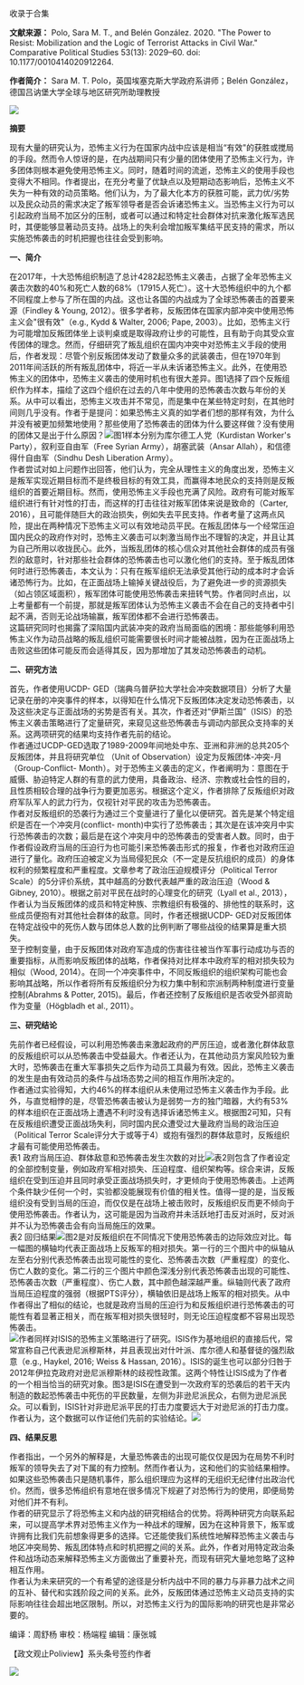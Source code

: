 

收录于合集

**文献来源：** Polo, Sara M. T., and Belén González. 2020. "The Power to Resist:
Mobilization and the Logic of Terrorist Attacks in Civil War." Comparative
Political Studies 53(13): 2029–60. doi: 10.1177/0010414020912264.

  

 **作者简介：** Sara M. T. Polo，英国埃塞克斯大学政府系讲师；Belén González，德国吕讷堡大学全球与地区研究所助理教授

![](/images/259/2.png)  
  

  

  

  

 **摘要**

  
现有大量的研究认为，恐怖主义行为在国家内战中应该是相当“有效"的获胜或搅局的手段。然而令人惊讶的是，在内战期间只有少量的团体使用了恐怖主义行为，许多团体则根本避免使用恐怖主义。同时，随着时间的流逝，恐怖主义的使用手段也变得大不相同。作者提出，在充分考量了优缺点以及短期动态影响后，恐怖主义不失为一种有效的动员策略。他们认为，为了最大化本方的获胜可能，武力优/劣势以及民众动员的需求决定了叛军领导者是否会诉诸恐怖主义。当恐怖主义行为可以引起政府当局不加区分的压制，或者可以通过和特定社会群体对抗来激化叛军选民时，其便能够显著动员支持。战场上的失利会增加叛军集结平民支持的需求，所以实施恐怖袭击的时机把握也往往会受到影响。  
  

 **一、简介**

  
在2017年，十大恐怖组织制造了总计4282起恐怖主义袭击，占据了全年恐怖主义袭击次数的40%和死亡人数的68%（17915人死亡）。这十大恐怖组织中的九个都不同程度上参与了所在国的内战。这也让各国的内战成为了全球恐怖袭击的首要来源（Findley
& Young, 2012）。很多学者称，反叛团体在国家内部冲突中使用恐怖主义会"很有效"（e.g., Kydd & Walter, 2006; Pape,
2003）。比如，恐怖主义行为可能增加反叛团体坐上谈判桌或是取得政府让步的可能性，且有助于向其受众宣传团体的理念。然而，仔细研究了叛乱组织在国内冲突中对恐怖主义手段的使用后，作者发现：尽管个别反叛团体发动了数量众多的武装袭击，但在1970年到2011年间活跃的所有叛乱团体中，将近一半从未诉诸恐怖主义。此外，在使用恐怖主义的团体中，恐怖主义袭击的使用时机也有很大差异。图1选择了四个反叛组织作为样本，描绘了这四个组织在过去的八年中使用的恐怖袭击次数与年份的关系。从中可以看出，恐怖主义攻击并不常见，而是集中在某些特定时刻，在其他时间则几乎没有。作者于是提问：如果恐怖主义真的如学者们想的那样有效，为什么并没有被更加频繁地使用？那些使用了恐怖袭击的团体为什么要这样做？没有使用的团体又是出于什么原因？![](/images/259/3.png)图1样本分别为库尔德工人党（Kurdistan
Worker's Party），叙利亚自由军（Free Syrian Army），胡塞武装（Ansar Allah），和信德得什自由军（Sindhu
Desh Liberation Army）。  
作者尝试对如上问题作出回答，他们认为，完全从理性主义的角度出发，恐怖主义是叛军实现近期目标而不是终极目标的有效工具，而赢得本地民众的支持则是反叛组织的首要近期目标。然而，使用恐怖主义手段也充满了风险。政府有可能对叛军组织进行有针对性的打击，而这样的打击往往对叛军团体来说是致命的（Carter,
2016），且可能伴随巨大的政治损失，例如失去平民支持。作者考量了这两点风险，提出在两种情况下恐怖主义可以有效地动员平民。在叛乱团体与一个经常压迫国内民众的政府作对时，恐怖主义袭击可以刺激当局作出不理智的决定，并且让其为自己所用以收拢民心。此外，当叛乱团体的核心信众对其他社会群体的成员有强烈的敌意时，针对那些社会群体的恐怖袭击也可以激化他们的支持。至于叛乱团体何时进行恐怖袭击，本文认为：只有在叛军组织无法承受其他行动的成本时才会诉诸恐怖行为。比如，在正面战场上输掉关键战役后，为了避免进一步的资源损失（如占领区域面积），叛军团体可能使用恐怖袭击来扭转气势。作者同时点出，以上考量都有一个前提，那就是叛军团体认为恐怖主义袭击不会在自己的支持者中引起不满，否则无论战场输赢，叛军团体都不会进行恐怖袭击。  
这篇研究同时也揭露了深陷国内武装冲突的政府当局面临的困境：那些能够利用恐怖主义作为动员战略的叛乱组织可能需要很长时间才能被战胜，因为在正面战场上击败这些团体可能反而会适得其反，因为那增加了其发动恐怖袭击的动机。  
  

 **二、研究方法**

  
首先，作者使用UCDP-
GED（瑞典乌普萨拉大学社会冲突数据项目）分析了大量记录在册的冲突事件的样本，以得知在什么情况下反叛团体决定发动恐怖袭击，以及这些决定与正面战场的劣势是否有关。其次，作者还对“伊斯兰国”（ISIS）的恐怖主义袭击策略进行了定量研究，来窥见这些恐怖袭击与调动内部民众支持率的关系。这两项研究的结果均支持作者先前的结论。  
作者通过UCDP-GED选取了1989-2009年间地处中东、亚洲和非洲的总共205个反叛团体，并且将研究单位 （Unit of
Observation）设定为反叛团体-冲突-月 （Group-Conflict-
Month）。对于恐怖主义袭击的定义，作者阐明为：意图在于威慑、胁迫特定人群的有意的武力使用，具备政治、经济、宗教或社会性的目的，且性质相较合理的战争行为要更加恶劣。根据这个定义，作者排除了反叛组织对政府军队军人的武力行为，仅视针对平民的攻击为恐怖袭击。  
作者对反叛组织的恐袭行为通过三个变量进行了量化以便研究。首先是某个特定组织是否在一个冲突月(conflict-
month)中实行了恐怖袭击；其次是在该冲突月中实行恐怖袭击的次数；最后是在这个冲突月中的恐怖袭击的受害者人数。同时，由于作者假设政府当局的压迫行为也可能引来恐怖袭击形式的报复，作者也对政府压迫进行了量化。政府压迫被定义为当局侵犯民众（不一定是反抗组织的成员）的身体权利的频繁程度和严重程度。文章参考了政治压迫规模评分（Political
Terror Scale）的5分评价系统，其中越高的分数代表越严重的政治压迫（Wood & Gibney,
2010）。根据之前对平民在战时的心理变化的研究（Lyall et al.,
2013），作者认为当反叛团体的成员和特定种族、宗教组织有极强的、排他性的联系时，这些成员便抱有对其他社会群体的敌意。同时，作者还根据UCDP-
GED对反叛团体在特定战役中的死伤人数与团体总人数的比例判断了哪些战役的结果算是重大损失。  
至于控制变量，由于反叛团体对政府军造成的伤害往往被当作军事行动成功与否的重要指标，从而影响反叛团体的战略，作者保持对比样本中政府军的相对损失较为相似（Wood,
2014）。在同一个冲突事件中，不同反叛组织的组织架构可能也会影响其战略，所以作者将所有反叛组织分为权力集中制和宗派制两种制度进行变量控制(Abrahms
& Potter, 2015)。最后，作者还控制了反叛组织是否收受外部资助作为变量（Högbladh et al., 2011）。  
  

 **三、研究结论**

  
先前作者已经假设，可以利用恐怖袭击来激起政府的严厉压迫，或者激化群体敌意的反叛组织可以从恐怖袭击中受益最大。作者还认为，在其他动员方案风险较为重大时，恐怖袭击在重大军事损失之后作为动员工具最为有效。因此，恐怖主义袭击的发生是由有效动员的条件与战场态势之间的相互作用所决定的。  
作者通过实验得知，大约46%的样本组织从未使用过恐怖主义袭击作为手段。此外，与直觉相悖的是，尽管恐怖袭击被认为是弱势一方的独门暗器，大约有53%的样本组织在正面战场上遭遇不利时没有选择诉诸恐怖主义。根据图2可知，只有在反叛组织遭受正面战场失利，同时国内民众遭受过大量政府当局的政治压迫（Political
Terror Scale评分大于或等于4）或抱有强烈的群体敌意时，反叛组织才最有可能使用恐怖袭击。  
表1
政府当局压迫、群体敌意和恐怖袭击发生次数的对比![](/images/259/4.jpeg)表2则包含了作者设定的全部控制变量，例如政府军相对损失、压迫程度、组织架构等。综合来讲，反叛组织在受到压迫并且同时承受正面战场损失时，才更倾向于使用恐怖袭击。上述两个条件缺少任何一个时，实验都没能展现有价值的相关性。值得一提的是，当反叛组织没有受到当局的压迫，而仅仅是在战场上被击败时，反叛组织反而更不倾向于使用恐怖袭击。作者认为，这可能是因为当政府并未活跃地打击反对派时，反对派并不认为恐怖袭击会有向当局施压的效果。  
表2
回归结果![](/images/259/5.jpeg)图2是对反叛组织在不同情况下使用恐怖袭击的边际效应对比。每一幅图的横轴均代表正面战场上反叛军的相对损失。第一行的三个图片中的纵轴从左至右分别代表恐怖袭击出现可能性的变化、恐怖袭击次数（严重程度）的变化、伤亡人数的变化。第二行的三个图片中颜色深浅分别代表恐怖袭击出现的可能性、恐怖袭击次数（严重程度）、伤亡人数，其中颜色越深越严重。纵轴则代表了政府当局压迫程度的强弱（根据PTS评分），横轴依旧是战场上叛军的相对损失。从中作者得出了相似的结论，也就是政府当局的压迫行为和反叛组织进行恐怖袭击的可能性有着显著正相关，而在叛军相对损失很轻时，则无论压迫程度都不容易出现恐怖袭击。  
![](/images/259/6.png)作者同样对ISIS的恐怖主义策略进行了研究。ISIS作为基地组织的直接后代，常常宣称自己代表逊尼派穆斯林，并且表现出对什叶派、库尔德人和基督徒的强烈敌意（e.g.,
Haykel, 2016; Weiss & Hassan,
2016）。ISIS的诞生也可以部分归咎于2012年伊拉克政府对逊尼派穆斯林的歧视性政策。这两个特性让ISIS成为了作者的一个相当恰当的研究对象。图3是ISIS在遭受到一次政府军的恐袭后的若干天内制造的数起恐怖袭击中死伤的平民数量，左侧为非逊尼派民众，右侧为逊尼派民众。可以看到，ISIS针对非逊尼派平民的打击力度要远大于对逊尼派的打击力度。作者认为，这个数据可以作证他们先前的实验结论。![](/images/259/7.png)  
  

 **四、结果反思**

  
作者指出，一个另外的解释是，大量恐怖袭击的出现可能仅仅是因为在局势不利时叛军的领导失去了对下属的有力控制。然而作者认为，这和他们的实验结果相悖。如果这些恐怖袭击只是随机事件，那么组织理应为这样的无组织无纪律付出政治代价。然而，很多恐怖组织有意地在很多情况下规避了对恐怖行为的使用，即便局势对他们并不有利。  
作者的研究显示了将恐怖主义和内战的研究相结合的优势。将两种研究方向联系起来，可以提高学术界对恐怖主义作为一种战术的理解，因为在这种背景下，叛军或许拥有比我们先前想象得更多的选择。它还能使我们系统性地解释恐怖主义袭击与地区冲突局势、叛乱团体特点和时机把握之间的关系。此外，作者对用特定政治条件和战场动态来解释恐怖主义方面做出了重要补充，而现有研究大量地忽略了这种相互作用。  
作者认为未来研究的一个有希望的途径是分析内战中不同的暴力与非暴力战术之间的互补、替代和实践阶段之间的关系。此外，反叛团体通过恐怖主义动员支持的实际影响往往会超出地区限制。所以，对恐怖主义行为的国际影响的研究也是非常必要的。

  

编译：周舒杨 审校：杨端程 编辑：康张城

【政文观止Poliview】系头条号签约作者

  

![](/images/259/8.jpeg)

  

